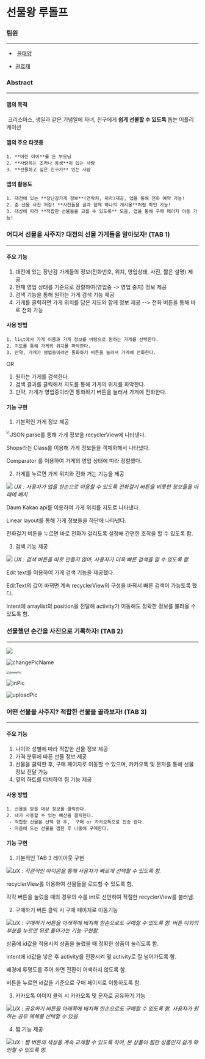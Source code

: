 # 선물왕 루돌프

### 팀원

---

- ​	[윤태양](https://github.com/hotsunchip) 

- [권효재](https://github.com/hyojaeKwon)



### Abstract

---

#### 앱의 목적 

​	크리스마스, 생일과 같은 기념일에 자녀, 친구에게  **쉽게 선물할 수 있도록** 돕는 어플리케이션

#### 앱의 주요 타겟층 

 	1. **어린 아이**를 둔 부모님
 	2. **사랑하는 조카나 동생**이 있는 사람
 	3. **선물하고 싶은 친구가** 있는 사람

#### 앱의 활용도

	1. 대전에 있는 **장난감가게 정보**(연락처, 위치)제공, 앱을 통해 전화 예약 가능!
 	2. 준 선물 사진 저장! **사진들을 글과 함께 하나의 게시물**처럼 확인 가능!
 	3. 대상에 따라 **적합한 선물들을 고를 수 있도록** 도움, 앱을 통해 구매 페이지 이동 가능!  



### 어디서 선물을 사주지? 대전의 선물 가게들을 알아보자! (TAB 1)

---

#### 주요 기능

1. 대전에 있는 장난감 가게들의 정보(전화번호, 위치, 영업상태, 사진, 짧은 설명) 제공.
2. 현재 영업 상태를 기준으로 정렬하여(영업중 -> 영업 중지) 정보 제공
3. 검색 기능을 통해 원하는 가게 검색 기능 제공
4. 가게를 클릭하면 가게 위치를 담은 지도와 함께 정보 제공 --> 전화 버튼을 통해 바로 전화 가능

#### 사용 방법

 	1. list에서 가게 이름과 가게 정보를 바탕으로 원하는 가게를 선택한다.
 	2. 지도를 통해 가게의 위치를 파악한다.
 	3. 만약, 가게가 영업중이라면 통화하기 버튼을 눌러서 가게에 전화한다.

OR

1. 원하는 가게를 검색한다.
2. 검색 결과를 클릭해서 지도를 통해 가게의 위치를 파악한다.
3. 만약, 가게가 영업중이라면 통화하기 버튼을 눌러서 가게에 전화한다.

#### 기능 구현



1. 기본적인 가게 정보 제공

<img src="D:\code\cs496\week1\gifs\2.gif" style="zoom:50%;" align="left"/>

 JSON parse를 통해 가게 정보을 recyclerView에 나타낸다.

 Shops라는 Class를 이용해 가게 정보들을 객체화해서 나타냈다.

 Comparator 를 이용하여 가게의 영업 상태에 따라 정렬했다.



2. 가게를 누르면 가게 위치와 전화 거는 기능을 제공

![](D:\code\cs496\week1\gifs\1.gif) *UX : 사용자가 앱을 한손으로 이용할 수 있도록 전화걸기 버튼을 비롯한 정보들을 아래에 배치*



 Daum Kakao api를 이용하여 가게 위치를 지도로 나타낸다.

 Linear layout를 통해 가게 정보들을 하단에 나타낸다.

 전화걸기 버튼을 누르면 바로 전화가 걸리도록 설정해 간편한 조작을 할 수 있도록 함.



3. 검색 기능 제공

![](D:\code\cs496\week1\gifs\search.gif) *UX : 검색 버튼을 따로 만들지 않아, 사용자가 더욱 빠른 검색을 할 수 있도록 함.*

 Edit text를 이용하여 가게 검색 기능을 제공했다.

 EditText의 값이 바뀌면 계속 recyclerView의 구성을 바꿔서 빠른 검색이 가능토록 했다.

Intent에 arraylist의 position을 전달해 activity가 이동해도 정확한 정보를 불러올 수 있도록 함.



### 선물했던 순간을 사진으로 기록하자! (TAB 2)

---

![](D:\code\cs496\week1\gifs\changePicContent.gif)

![changePicName](D:\code\cs496\week1\gifs\changePicName.gif)

<img src="D:\code\cs496\week1\gifs\deletePic.gif" alt="deletePic" style="zoom:50%;" />

![inPic](D:\code\cs496\week1\gifs\inPic.gif)

![uploadPic](.week1\gifs\uploadPic.gif)



### 어떤 선물을 사주지? 적합한 선물을 골라보자! (TAB 3)

---

#### 주요 기능

1. 나이와 성별에 따라 적합한 선물 정보 제공
2. 가격 분류에 따른 선물 정보 제공
3. 선물을 클릭한 후, 구매 페이지로 이동할 수 있으며, 카카오톡 및 문자를 통해 선물 정보 전달 가능
4. 옆의 하트를 터치하여 찜 기능 제공

#### 사용 방법

 	1. 선물을 받을 대상 정보를 클릭한다.
 	2. 내가 사용할 수 있는 예산을 클릭한다.
     - 적합한 선물을 선택 한 후,  구매 or 카카오톡으로 전송 한다.
     - 마음에 드는 선물을 찜한 후 나중에 구매한다.

#### 기능 구현

1. 기본적인 TAB 3 레이아웃 구현

![](D:\code\cs496\week1\gifs\gift.gif)*UX : 직관적인 아이콘을 통해 사용자가 빠르게 선택할 수 있도록 함.*

recyclerView를 이용하여 선물들을 로드할 수 있도록 함.

각각 버튼을 눌렀을 때의 경우의 수를 int로 선언하여 적절한 recyclerView를 불러냄.



2. 구매하기 버튼 클릭 시 구매 페이지로 이동기능

![](D:\code\cs496\week1\gifs\buyGift.gif)*UX : 구매하기 버튼을 아래쪽에 배치해  한손으로도 구매할 수 있도록 함. 버튼 이외의 부분을 누르면 뒤로 돌아가는 기능 구현함.*

상품에 id값을 적용시켜 상품을 눌렀을 때 정확한 상품이 눌리도록 함.

intent에 id값을 넣은 후 activity를 전환시켜 옆 activity로 잘 넘어가도록 함.

배경에 투명도를 주어 화면 전환이 어색하지 않도록 함.

버튼을 누르면 id값을 기준으로 구매 페이지로 이동하도록 함. 



3. 카카오톡 이미지 클릭 시 카카오톡 및 문자로 공유하기 기능

![](D:\code\cs496\week1\gifs\giftKakao.gif)*UX : 공유하기 버튼을 아래쪽에 배치해  한손으로도 구매할 수 있도록 함. 사용자가 원하는 공유 매체를 선택할 수 있음*



4. 찜 기능 제공

![](D:\code\cs496\week1\gifs\zzim_column.gif)*UX : 찜 버튼의 색상을 계속 교체할 수 있도록 하여, 본 상품이 찜한 상품인지 쉽게 확인할 수 있도록 함.*

